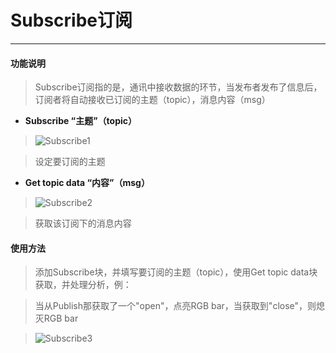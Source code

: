 # Subscribe订阅
__________________________

#### 功能说明

>Subscribe订阅指的是，通讯中接收数据的环节，当发布者发布了信息后，订阅者将自动接收已订阅的主题（topic），消息内容（msg）

* __Subscribe “主题”（topic）__

>![Subscribe1](/image/MQTT/Subscribe1.jpg)

>设定要订阅的主题

* __Get topic data “内容”（msg）__

>![Subscribe2](/image/MQTT/Subscribe2.jpg)

>获取该订阅下的消息内容

#### 使用方法

>添加Subscribe块，并填写要订阅的主题（topic），使用Get topic data块获取，并处理分析，例：

>当从Publish那获取了一个"open"，点亮RGB bar，当获取到"close"，则熄灭RGB bar

>![Subscribe3](/image/MQTT/Subscribe3.jpg)

